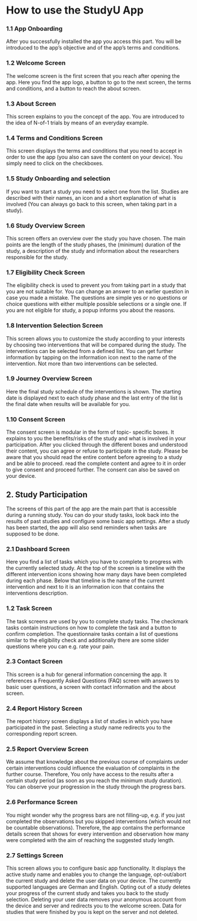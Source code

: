 # How to use the StudyU App

### 1.1 App Onboarding
After you successfully installed the app you access this part. You will be introduced to the app’s objective and of the app’s terms and conditions.
### 1.2 Welcome Screen
The welcome screen is the first screen that you reach after opening the app. Here you find the app logo, a button to go to the next screen, the terms and conditions, and a button to reach the about screen.
### 1.3 About Screen
This screen explains to you the concept of the app. You are introduced to the idea of N-of-1 trials by means of an everyday example.
### 1.4 Terms and Conditions Screen
This screen displays the terms and conditions that you need to accept in order to use the app (you also can save the content on your device). You simply need to click on the checkboxes.
### 1.5 Study Onboarding and selection
If you want to start a study you need to select one from the list. Studies are described with their names, an icon and a short explanation of what is involved (You can always go back to this screen, when taking part in a study).
### 1.6 Study Overview Screen
This screen offers an overview over the study you have chosen. The main points are the length of the study phases, the (minimum) duration of the study, a description of the study and information about the researchers responsible for the study.
### 1.7 Eligibility Check Screen
The eligibility check is used to prevent you from taking part in a study that you are not suitable for. You can change an answer to an earlier question in case you made a mistake. The questions are simple yes or no questions or choice questions with either multiple possible selections or a single one. If you are not eligible for study, a popup informs you about the reasons.
### 1.8 Intervention Selection Screen
This screen allows you to customize the study according to your interests by choosing two interventions that will be compared during the study. The interventions can be selected from a defined list. You can get further information by tapping on the information icon next to the name of the intervention. Not more than two interventions can be selected.
### 1.9 Journey Overview Screen
Here the final study schedule of the interventions is shown. The starting date is displayed next to each study phase and the last entry of the list is the final date when results will be available for you.
### 1.10 Consent Screen
The consent screen is modular in the form of topic- specific boxes. It explains to you the benefits/risks of the study and what is involved in your participation. After you clicked through the different boxes and understood their content, you can agree or refuse to participate in the study. Please be aware that you should read the entire content before agreeing to a study and be able to proceed. read the complete content and agree to it in order to give consent and proceed further. The consent can also be saved on your device.
## 2. Study Participation
The screens of this part of the app are the main part that is accessible during a running study. You can do your study tasks, look back into the results of past studies and configure some basic app settings. After a study has been started, the app will also send reminders when tasks are supposed to be done.
### 2.1 Dashboard Screen
Here you find a list of tasks which you have to complete to progress with the currently selected study. At the top of the screen is a timeline with the different intervention icons showing how many days have been completed during each phase. Below that timeline is the name of the current intervention and next to it is an information icon that contains the interventions description.
### 1.2 Task Screen
The task screens are used by you to complete study tasks. The checkmark tasks contain instructions on how to complete the task and a button to confirm completion. The questionnaire tasks contain a list of questions similar to the eligibility check and additionally there are some slider questions where you can e.g. rate your pain.

### 2.3 Contact Screen
This screen is a hub for general information concerning the app. It references a Frequently Asked Questions (FAQ) screen with answers to basic user questions, a screen with contact information and the about screen.
### 2.4 Report History Screen
The report history screen displays a list of studies in which you have participated in the past. Selecting a study name redirects you to the corresponding report screen.
### 2.5 Report Overview Screen
We assume that knowledge about the previous course of complaints under certain interventions could influence the evaluation of complaints in the further course. Therefore, You only have access to the results after a certain study period (as soon as you reach the minimum study duration). You can observe your progression in the study through the progress bars.
### 2.6 Performance Screen
You might wonder why the progress bars are not filling-up, e.g. if you just completed the observations but you skipped interventions (which would not be countable observations). Therefore, the app contains the performance details screen that shows for every intervention and observation how many were completed with the aim of reaching the suggested study length.
### 2.7 Settings Screen
This screen allows you to configure basic app functionality. It displays the active study name and enables you to change the language, opt-out/abort the current study and delete the user data on your device. The currently supported languages are German and English. Opting out of a study deletes your progress of the current study and takes you back to the study selection. Deleting your user data removes your anonymous account from the device and server and redirects you to the welcome screen. Data for studies that were finished by you is kept on the server and not deleted.

